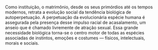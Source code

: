 ﻿Como instituição, o matrimônio, desde os seus primórdios até os tempos modernos, retrata a evolução social da tendência biológica de autoperpetuação. A perpetuação da evolucionária espécie humana é assegurada pela presença desse impulso racial de acasalamento, um anseio que é chamado livremente de atração sexual. Essa grande necessidade biológica torna-se o centro motor de todas as espécies associadas de instintos, emoções e costumes — físicos, intelectuais, morais e sociais.